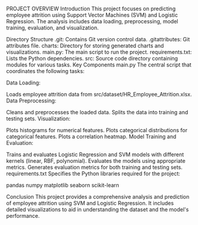 PROJECT OVERVIEW
Introduction
This project focuses on predicting employee attrition using Support Vector Machines (SVM) and Logistic Regression. The analysis includes data loading, preprocessing, model training, evaluation, and visualization.

Directory Structure
.git: Contains Git version control data.
.gitattributes: Git attributes file.
charts: Directory for storing generated charts and visualizations.
main.py: The main script to run the project.
requirements.txt: Lists the Python dependencies.
src: Source code directory containing modules for various tasks.
Key Components
main.py
The central script that coordinates the following tasks:

Data Loading:

Loads employee attrition data from src/dataset/HR_Employee_Attrition.xlsx.
Data Preprocessing:

Cleans and preprocesses the loaded data.
Splits the data into training and testing sets.
Visualization:

Plots histograms for numerical features.
Plots categorical distributions for categorical features.
Plots a correlation heatmap.
Model Training and Evaluation:

Trains and evaluates Logistic Regression and SVM models with different kernels (linear, RBF, polynomial).
Evaluates the models using appropriate metrics.
Generates evaluation metrics for both training and testing sets.
requirements.txt
Specifies the Python libraries required for the project:

pandas
numpy
matplotlib
seaborn
scikit-learn

Conclusion
This project provides a comprehensive analysis and prediction of employee attrition using SVM and Logistic Regression. It includes detailed visualizations to aid in understanding the dataset and the model's performance. ​